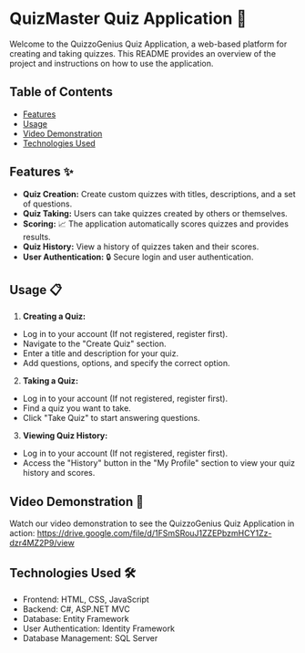 # QuizMaster Quiz Application 🚀

Welcome to the QuizzoGenius Quiz Application, a web-based platform for creating and taking quizzes. This README provides an overview of the project and instructions on how to use the application.

## Table of Contents

- [Features](#features)
- [Usage](#usage)
- [Video Demonstration](#video-demonstration)
- [Technologies Used](#technologies-used)

## Features ✨

- **Quiz Creation:** Create custom quizzes with titles, descriptions, and a set of questions.
- **Quiz Taking:** Users can take quizzes created by others or themselves.
- **Scoring:** 📈 The application automatically scores quizzes and provides results.
- **Quiz History:** View a history of quizzes taken and their scores.
- **User Authentication:** 🔒 Secure login and user authentication.

## Usage 📋

1. **Creating a Quiz:**

- Log in to your account (If not registered, register first).
- Navigate to the "Create Quiz" section.
- Enter a title and description for your quiz.
- Add questions, options, and specify the correct option.

2. **Taking a Quiz:**

- Log in to your account (If not registered, register first).
- Find a quiz you want to take.
- Click "Take Quiz" to start answering questions.

3. **Viewing Quiz History:**

- Log in to your account (If not registered, register first).
- Access the "History" button in the "My Profile" section to view your quiz history and scores.

## Video Demonstration 🎥

Watch our video demonstration to see the QuizzoGenius Quiz Application in action:
https://drive.google.com/file/d/1FSmSRouJ1ZZEPbzmHCY1Zz-dzr4MZ2P9/view

## Technologies Used 🛠️

- Frontend: HTML, CSS, JavaScript
- Backend: C#, ASP.NET MVC
- Database: Entity Framework
- User Authentication: Identity Framework
- Database Management: SQL Server
